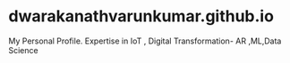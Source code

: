 # dwarakanathvarunkumar.github.io
My Personal Profile. Expertise in IoT , Digital Transformation- AR ,ML,Data Science 
